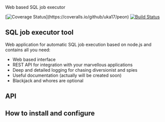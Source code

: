 Web based SQL job executor

[![Coverage Status](https://coveralls.io/repos/github/uka17/peon/badge.svg?)](https://coveralls.io/github/uka17/peon)
[![Build Status](https://travis-ci.org/uka17/peon.svg?branch=develop)](https://travis-ci.org/uka17/peon)

## SQL job executor tool

Web application for automatic SQL job execution based on node.js and contains all you need:

- Web based interface
- REST API for integration with your marvellous applications
- Deep and detailed logging for chasing diversionist and spies
- Useful documentation (actually will be created soon)
- Blackjack and whores are optional

## API

## How to install and configure
